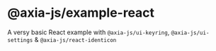 # @axia-js/example-react

A versy basic React example with `@axia-js/ui-keyring`, `@axia-js/ui-settings` & `@axia-js/react-identicon`
